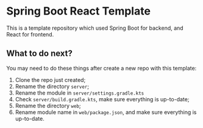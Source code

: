 # Spring Boot React Template

This is a template repository which used Spring Boot for backend, and React for frontend.

## What to do next?

You may need to do these things after create a new repo with this template:

1. Clone the repo just created;
2. Rename the directory `server`;
3. Rename the module in `server/settings.gradle.kts`
4. Check `server/build.gradle.kts`, make sure everything is up-to-date;
5. Rename the directory `web`;
6. Rename module name in `web/package.json`, and make sure everything is up-to-date.

